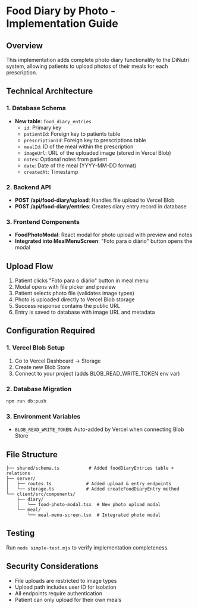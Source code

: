 # Food Diary by Photo - Implementation Guide

## Overview
This implementation adds complete photo diary functionality to the DiNutri system, allowing patients to upload photos of their meals for each prescription.

## Technical Architecture

### 1. Database Schema
- **New table**: `food_diary_entries`
  - `id`: Primary key
  - `patientId`: Foreign key to patients table
  - `prescriptionId`: Foreign key to prescriptions table  
  - `mealId`: ID of the meal within the prescription
  - `imageUrl`: URL of the uploaded image (stored in Vercel Blob)
  - `notes`: Optional notes from patient
  - `date`: Date of the meal (YYYY-MM-DD format)
  - `createdAt`: Timestamp

### 2. Backend API
- **POST /api/food-diary/upload**: Handles file upload to Vercel Blob
- **POST /api/food-diary/entries**: Creates diary entry record in database

### 3. Frontend Components
- **FoodPhotoModal**: React modal for photo upload with preview and notes
- **Integrated into MealMenuScreen**: "Foto para o diário" button opens the modal

## Upload Flow
1. Patient clicks "Foto para o diário" button in meal menu
2. Modal opens with file picker and preview
3. Patient selects photo file (validates image types)
4. Photo is uploaded directly to Vercel Blob storage
5. Success response contains the public URL
6. Entry is saved to database with image URL and metadata

## Configuration Required

### 1. Vercel Blob Setup
1. Go to Vercel Dashboard → Storage
2. Create new Blob Store
3. Connect to your project (adds BLOB_READ_WRITE_TOKEN env var)

### 2. Database Migration
```bash
npm run db:push
```

### 3. Environment Variables
- `BLOB_READ_WRITE_TOKEN`: Auto-added by Vercel when connecting Blob Store

## File Structure
```
├── shared/schema.ts           # Added foodDiaryEntries table + relations
├── server/
│   ├── routes.ts             # Added upload & entry endpoints
│   └── storage.ts            # Added createFoodDiaryEntry method
└── client/src/components/
    ├── diary/
    │   └── food-photo-modal.tsx  # New photo upload modal
    └── meal/
        └── meal-menu-screen.tsx  # Integrated photo modal
```

## Testing
Run `node simple-test.mjs` to verify implementation completeness.

## Security Considerations
- File uploads are restricted to image types
- Upload path includes user ID for isolation  
- All endpoints require authentication
- Patient can only upload for their own meals